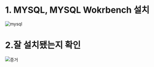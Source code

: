# 1. MYSQL, MYSQL Wokrbench 설치
![mysql](https://user-images.githubusercontent.com/80961346/118359007-52a5aa80-b5bc-11eb-9ac5-40573b4dc809.PNG)

# 2.잘 설치됐는지 확인
![증거](https://user-images.githubusercontent.com/80961346/118359015-605b3000-b5bc-11eb-910c-e6222834dbd9.PNG)
